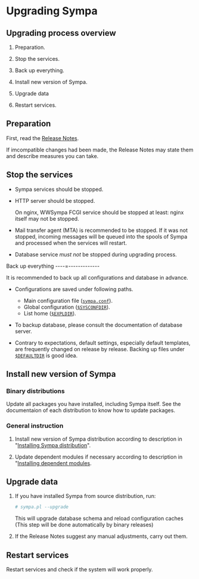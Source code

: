 Upgrading Sympa
===============

Upgrading process overview
--------------------------

1. Preparation.

2. Stop the services.

3. Back up everything.

4. Install new version of Sympa.

5. Upgrade data

6. Restart services.

Preparation
-----------

First, read the [Release Notes](https://github.com/sympa-community/sympa/blob/sympa-6.2/NEWS.md).

If imcompatible changes had been made, the Release Notes may state them and
describe measures you can take.

Stop the services
-----------------

* Sympa services should be stopped.

* HTTP server should be stopped.

  On nginx, WWSympa FCGI service should be stopped at least: nginx itself may
  not be stopped.

* Mail transfer agent (MTA) is recommended to be stopped.
  If it was not stopped, incoming messages will be queued into the spools of
  Sympa and processed when the services will restart.

* Database service _must not_ be stopped during upgrading process.

Back up everything
----=-------------

It is recommended to back up all configurations and database in advance.

* Configurations are saved under following paths.
  - Main configuration file ([``sympa.conf``](layout.md#config)).
  - Global configuration ([``$SYSCONFDIR``](layout.md#sysconfdir)).
  - List home ([``$EXPLDIR``](layout.md#expldir)).

* To backup database, please consult the documentation of database server.

* Contrary to expectations, default settings, especially default templates,
  are frequently changed on release by release.  Backing up files under
  [``$DEFAULTDIR``](layout.md#defaultdir) is good idea.

Install new version of Sympa
----------------------------

### Binary distributions

Update all packages you have installed, including Sympa itself.
See the documentaion of each distribution to know how to update packages.

### General instruction

1. Install new version of Sympa distribution according to description in
   "[Installing Sympa distribution](install/installing-sympa-distribution.md)".

2. Update dependent modules if necessary according to description in
   "[Installing dependent modules](install/installing-dependent-modules.md).

Upgrade data
------------

1. If you have installed Sympa from source distribution, run:
   ```bash
   # sympa.pl --upgrade
   ```
   This will upgrade database schema and reload configuration caches
   (This step will be done automatically by binary releases)

2. If the Release Notes suggest any manual adjustments, carry out them.

Restart services
----------------

Restart services and check if the system will work properly.

